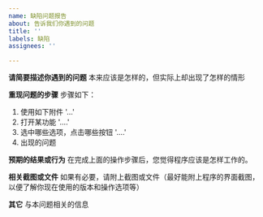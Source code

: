 ```yaml
---
name: 缺陷问题报告
about: 告诉我们你遇到的问题
title: ''
labels: 缺陷
assignees: ''

---
```


**请简要描述你遇到的问题**
本来应该是怎样的，但实际上却出现了怎样的情形

**重现问题的步骤**
步骤如下：
1. 使用如下附件 '...'
2. 打开某功能 '....'
3. 选中哪些选项，点击哪些按钮 '....'
4. 出现的问题

**预期的结果或行为**
在完成上面的操作步骤后，您觉得程序应该是怎样工作的。

**相关截图或文件**
如果有必要，请附上截图或文件（最好能附上程序的界面截图，以便了解你现在使用的版本和操作选项等）

**其它**
与本问题相关的信息
